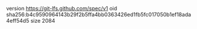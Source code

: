 version https://git-lfs.github.com/spec/v1
oid sha256:b4c9590964143b29f2b5ffa4bb0363426ed1fb5fc017050b1ef18ada4eff54d5
size 2084
